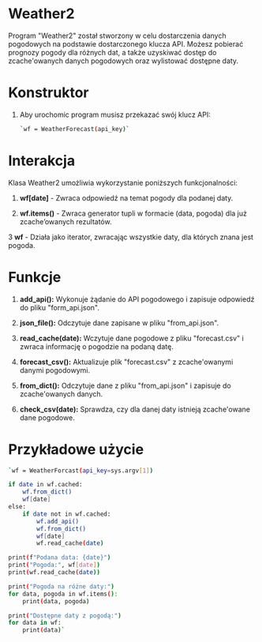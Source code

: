 # Weather2

Program "Weather2" został stworzony w celu dostarczenia danych pogodowych na podstawie dostarczonego klucza API.
Możesz pobierać prognozy pogody dla różnych dat, a także uzyskiwać dostęp do zcache'owanych danych pogodowych oraz wylistować dostępne daty.

# Konstruktor

1. Aby urochomic program musisz przekazać swój klucz API:

   ```bash
   `wf = WeatherForecast(api_key)`

# Interakcja

Klasa Weather2 umożliwia wykorzystanie poniższych funkcjonalności:

1. **wf[date]** - Zwraca odpowiedź na temat pogody dla podanej daty.

2. **wf.items()** - Zwraca generator tupli w formacie (data, pogoda) dla już zcache’owanych rezultatów.

3 **wf** - Działa jako iterator, zwracając wszystkie daty, dla których znana jest pogoda.

# Funkcje 

1. **add_api():** Wykonuje żądanie do API pogodowego i zapisuje odpowiedź do pliku "form_api.json".

2. **json_file():** Odczytuje dane zapisane w pliku "from_api.json".

3. **read_cache(date):** Wczytuje dane pogodowe z pliku "forecast.csv" i zwraca informację o pogodzie na podaną datę.

4. **forecast_csv():** Aktualizuje plik "forecast.csv" z zcache'owanymi danymi pogodowymi.

5. **from_dict():** Odczytuje dane z pliku "from_api.json" i zapisuje do zcache'owanych danych.

6. **check_csv(date):** Sprawdza, czy dla danej daty istnieją zcache'owane dane pogodowe.

# Przykładowe użycie

```bash
`wf = WeatherForcast(api_key=sys.argv[1])

if date in wf.cached:
    wf.from_dict()
    wf[date]
else:
    if date not in wf.cached:
        wf.add_api()
        wf.from_dict()
        wf[date]
        wf.read_cache(date)

print(f"Podana data: {date}")
print("Pogoda:", wf[date])
print(wf.read_cache(date))

print("Pogoda na różne daty:")
for data, pogoda in wf.items():
    print(data, pogoda)

print("Dostępne daty z pogodą:")
for data in wf:
    print(data)`


